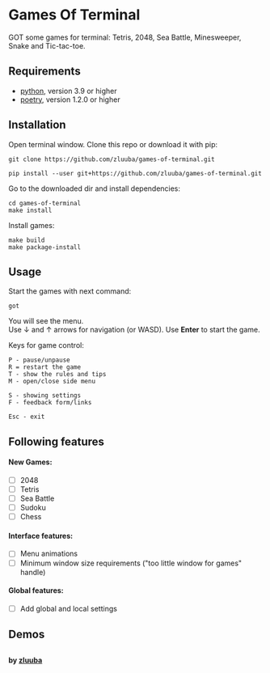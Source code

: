 # Games Of Terminal
GOT some games for terminal: Tetris, 2048, Sea Battle, Minesweeper, Snake and Tic-tac-toe.


## Requirements

- [python](https://www.python.org/), version 3.9 or higher
- [poetry](https://python-poetry.org/docs/#installation), version 1.2.0 or higher


## Installation

Open terminal window.
Clone this repo or download it with pip:
```ch
git clone https://github.com/zluuba/games-of-terminal.git
```
```ch
pip install --user git+https://github.com/zluuba/games-of-terminal.git
```

Go to the downloaded dir and install dependencies:
```ch
cd games-of-terminal
make install
```

Install games:
```ch
make build
make package-install
```


## Usage

Start the games with next command:
```ch
got
```

You will see the menu. <br/>
Use ↓ and ↑ arrows for navigation (or WASD). Use **Enter** to start the game.

Keys for game control:
```ch
P - pause/unpause
R = restart the game
T - show the rules and tips
M - open/close side menu

S - showing settings
F - feedback form/links

Esc - exit
```


## Following features

#### New Games:
- [ ] 2048
- [ ] Tetris
- [ ] Sea Battle
- [ ] Sudoku
- [ ] Chess

#### Interface features:
- [ ] Menu animations
- [ ] Minimum window size requirements ("too little window for games" handle)

#### Global features:
- [ ] Add global and local settings

## Demos


##

**by [zluuba](https://github.com/zluuba)**
